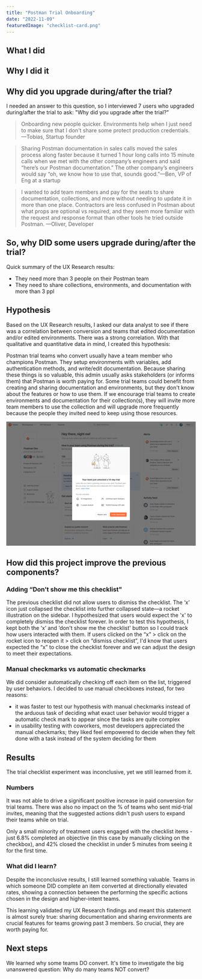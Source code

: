 ```yaml
---
title: "Postman Trial Onboarding"
date: "2022-11-09"
featuredImage: "checklist-card.png"
---
```


## What I did



## Why I did it


## Why did you upgrade during/after the trial?
I needed an answer to this question, so I interviewed 7 users who upgraded during/after the trial to ask: "Why did you upgrade after the trial?" 

> Onboarding new people quicker. Environments help when I just need to make sure that I don't share some protect production credentials.
—Tobias, Startup founder

> Sharing Postman documentation in sales calls moved the sales process along faster because it turned 1 hour long calls into 15 minute calls when we met with the other company’s engineers and said “here’s our Postman documentation.” The other company’s engineers would say “oh, we know how to use that, sounds good.”—Ben, VP of Eng at a startup

> I wanted to add team members and pay for the seats to share documentation, collections, and more without needing to update it in more than one place. Contractors are less confused in Postman about what props are optional vs required, and they seem more familiar with the request and response format than other tools he tried outside Postman. —Oliver, Developer

## So, why DID some users upgrade during/after the trial?
Quick summary of the UX Research results:
- They need more than 3 people on their Postman team
- They need to share collections, environments, and documentation with more than 3 ppl


## Hypothesis
Based on the UX Research results, I asked our data analyst to see if there was a correlation between conversion and teams that edited documentation and/or edited environments. There was a strong correlation. With that qualitative and quantitative data in mind, I created this hypothesis:

Postman trial teams who convert usually have a team member who champions Postman. They setup environments with variables, add authentication methods, and write/edit documentation. Because sharing these things is so valuable, this admin usually asks stakeholders (or informs them) that Postman is worth paying for. Some trial teams could benefit from creating and sharing documentation and environments, but they don't know about the features or how to use them. If we encourage trial teams to create environments and documentation for their collection(s), they will invite more team members to use the collection and will upgrade more frequently because the people they invited need to keep using those resources.




![User sees a modal at the beginning of their trial experience to introduce them to trial features](trial-start.png)

## How did this project improve the previous components?

### Adding “Don't show me this checklist"
The previous checklist did not allow users to dismiss the checklist. The ‘x’ icon just collapsed the checklist into further collapsed state—a rocket illustration on the sidebar. I hypothesized that users would expect the 'x' to completely dismiss the checklist forever. In order to test this hypothesis, I kept both the ‘x’ and ‘don't show me the checklist' button so I could track how users interacted with them. If users clicked on the “x” > click on the rocket icon to reopen it > click on “dismiss checklist”, I'd know that users expected the “x” to close the checklist forever and we can adjust the design to meet their expectations.

### Manual checkmarks vs automatic checkmarks
We did consider automatically checking off each item on the list, triggered by user behaviors. I decided to use manual checkboxes instead, for two reasons:
- it was faster to test our hypothesis with manual checkmarks instead of the arduous task of deciding what exact user behavior would trigger a automatic check mark to appear since the tasks are quite complex
- in usability testing with coworkers, most developers appreciated the manual checkmarks; they liked feel empowered to decide when they felt done with a task instead of the system deciding for them

## Results
The trial checklist experiment was inconclusive, yet we still learned from it.

### Numbers
It was not able to drive a significant positive increase in paid conversion for trial teams. There was also no impact on the % of teams who sent mid-trial invites, meaning that the suggested actions didn't push users to expand their teams while on trial.

Only a small minority of treatment users engaged with the checklist items - just 6.8% completed an objective (in this case by manually clicking on the checkbox), and 42% closed the checklist in under 5 minutes from seeing it for the first time.

### What did I learn?
Despite the inconclusive results, I still learned something valuable. Teams in which someone DID complete an item converted at directionally elevated rates, showing a connection between the performing the specific actions chosen in the design and higher-intent teams. 

This learning validated my UX Research findings and meant this statement is almost surely true: sharing documentation and sharing environments are crucial features for teams growing past 3 members. So crucial, they are worth paying for.

## Next steps
We learned why some teams DO convert. It's time to investigate the big unanswered question: Why do many teams NOT convert?


